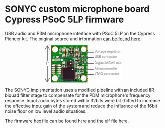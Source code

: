 # SONYC custom microphone board Cypress PSoC 5LP firmware

USB audio and PDM microphone interface with PSoC 5LP on the Cypress Pioneer kit. The original source and information [can be found here](https://www.element14.com/community/thread/28830/l/psoc-4-pioneer-kit-community-project102-usb-audio-using-the-psoc-5lp).

<p align="center">
<img src="../../images/edited_annotated_top_circle_points.jpg" width="50%">
</p>

The SONYC implementation uses a modified pipeline with an included IIR biquad filter stage to compensate for the PDM microphone's frequency response. Input audio bytes stored within 32bits were bit shifted to increase the effective input gain of the system and reduce the influence of the 16bit noise floor on low level audio situations.

The firmware hex file can be found [here](psoc5LP_firmware/PioneerKit_P5LP_USB_Audio/PioneerKit_P5LP_USB_Audio.cydsn/ARM_GCC_441/Debug/PioneerKit_P5LP_USB_Audio.hex) and the elf file [here](psoc5LP_firmware/PioneerKit_P5LP_USB_Audio/PioneerKit_P5LP_USB_Audio.cydsn/ARM_GCC_441/Debug/PioneerKit_P5LP_USB_Audio.elf).


